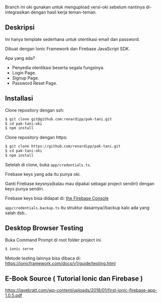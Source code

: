 Branch ini oki gunakan untuk mengupload versi-oki sebelum nantinya di-integrasikan dengan hasil kerja teman-teman.

## Deskripsi

Ini hanya template sederhana untuk otentikasi email dan password.

Dibuat dengan Ionic Framework dan Firebase JavaScript SDK.

Apa yang ada?

* Penyedia otentikasi beserta segala fungsinya.
* Login Page.
* Signup Page.
* Password Reset Page.

## Installasi

Clone repository dengan ssh:

```sh
$ git clone git@github.com:renardipp/pak-tani.git
$ cd pak-tani-oki
$ npm install
```

Clone repository dengan https:

```sh
$ git clone https://github.com/renardipp/pak-tani.git
$ cd pak-tani-oki
$ npm install
```

Setelah di clone, buka `app/credentials.ts`.

Firebase keys yang ada itu punya oki.

Ganti Firebase keysnya(kalau mau dipakai sebagai project sendiri) dengan keys punya sendiri.

Firebase keys bisa didapat di:
[the Firebase Console](https://console.firebase.google.com)

`app/credentials.backup.ts` itu struktur dasarnya//backup kalo ada yang salah dsb..


## Desktop Browser Testing

Buka Command Prompt di root folder project ini.
```sh
$ ionic serve
```

Metode testing lainnya bisa dibaca di:
https://ionicframework.com/docs/v1/guide/testing.html

## E-Book Source ( Tutorial Ionic dan Firebase )

https://javebratt.com/wp-content/uploads/2018/01/first-ionic-firebase-app-1.0.5.pdf
